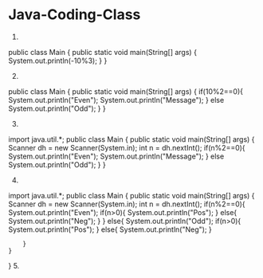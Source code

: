 # Java-Coding-Class
1.
public class Main
{
	public static void main(String[] args) {
		System.out.println(-10%3);
	}
}

2.
public class Main
{
	public static void main(String[] args) {
	    if(10%2==0){
		System.out.println("Even");
		System.out.println("Message");
	    }
		else
		System.out.println("Odd");
	}
}

3.
import java.util.*;
public class Main
{
	public static void main(String[] args) {
	    Scanner dh = new Scanner(System.in);
	    int n = dh.nextInt();
	    if(n%2==0){
		System.out.println("Even");
		System.out.println("Message");
	    }
		else
		System.out.println("Odd");
	}
}

4.
import java.util.*;
public class Main
{
	public static void main(String[] args) {
	    Scanner dh = new Scanner(System.in);
	    int n = dh.nextInt();
	    if(n%2==0){
		System.out.println("Even");
		if(n>0){
		System.out.println("Pos");
	    }
		else{
		System.out.println("Neg");
		}
	    }
	    else{
	    System.out.println("Odd");
	    	if(n>0){
		System.out.println("Pos");
	    }
		else{
		System.out.println("Neg");
		}
	        
	    }
	}
}
5.














